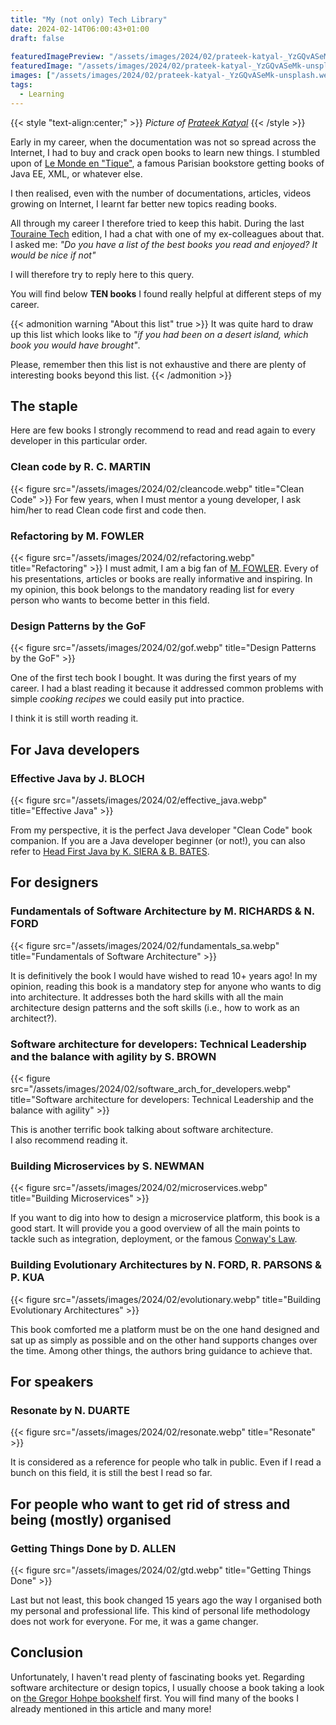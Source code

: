 ```yaml
---
title: "My (not only) Tech Library"
date: 2024-02-14T06:00:43+01:00
draft: false
  
featuredImagePreview: "/assets/images/2024/02/prateek-katyal-_YzGQvASeMk-unsplash.webp"
featuredImage: "/assets/images/2024/02/prateek-katyal-_YzGQvASeMk-unsplash.webp"
images: ["/assets/images/2024/02/prateek-katyal-_YzGQvASeMk-unsplash.webp"]
tags:
  - Learning
---
```


{{< style "text-align:center;" >}}
_Picture of [Prateek Katyal](https://unsplash.com/fr/@prateekkatyal?utm_content=creditCopyText&utm_medium=referral&utm_source=unsplash)_
{{< /style >}}

Early in my career, when the documentation was not so spread across the Internet, I had to buy and crack open books to learn new things.
I stumbled upon of [Le Monde en "Tique"](https://ilibrairie.fr/75/paris/le-monde-en-tique-1zu), a famous Parisian bookstore getting books of Java EE, XML, or whatever else.

I then realised, even with the number of documentations, articles, videos growing on Internet, I learnt far better new topics reading books.

All through my career I therefore tried to keep this habit.
During the last [Touraine Tech](https://touraine.tech/) edition, I had a chat with one of my ex-colleagues about that. 
I asked me: _"Do you have a list of the best books you read and enjoyed? It would be nice if not"_ 

I will therefore try to reply here to this query.

You will find below **TEN books** I found really helpful at different steps of my career.

{{< admonition warning "About this list" true >}}
It was quite hard to draw up this list which looks like to _"if you had been on a desert island, which book you would have brought"_.

Please, remember then this list is not exhaustive and there are plenty of interesting books beyond this list.
{{< /admonition >}}

## The staple
Here are few books I strongly recommend to read and read again to every developer in this particular order.

### Clean code by R. C. MARTIN
{{< figure src="/assets/images/2024/02/cleancode.webp" title="Clean Code" >}}
For few years, when I must mentor a young developer, I ask him/her to read Clean code first and code then.

### Refactoring by M. FOWLER
{{< figure src="/assets/images/2024/02/refactoring.webp" title="Refactoring" >}}
I must admit, I am a big fan of [M. FOWLER](https://martinfowler.com/). 
Every of his presentations, articles or books are really informative and inspiring.
In my opinion, this book belongs to the mandatory reading list for every person who wants to become better in this field.

### Design Patterns by the GoF
{{< figure src="/assets/images/2024/02/gof.webp" title="Design Patterns by the GoF" >}}

One of the first tech book I bought. It was during the first years of my career.
I had a blast reading it because it addressed common problems with simple _cooking recipes_ we could easily put into practice. 

I think it is still worth reading it.

## For Java developers

### Effective Java by J. BLOCH
{{< figure src="/assets/images/2024/02/effective_java.webp" title="Effective Java" >}}

From my perspective, it is the perfect Java developer "Clean Code" book companion.
If you are a Java developer beginner (or not!), you can also refer to [Head First Java by K. SIERA & B. BATES](https://www.oreilly.com/library/view/head-first-java/9781492091646/).

## For designers
### Fundamentals of Software Architecture by M. RICHARDS & N. FORD
{{< figure src="/assets/images/2024/02/fundamentals_sa.webp" title="Fundamentals of Software Architecture" >}}

It is definitively the book I would have wished to read 10+ years ago!
In my opinion, reading this book is a mandatory step for anyone who wants to dig into architecture. 
It addresses both the hard skills with all the main architecture design patterns and the soft skills (i.e., how to work as an architect?). 

### Software architecture for developers: Technical Leadership and the balance with agility by S. BROWN
{{< figure src="/assets/images/2024/02/software_arch_for_developers.webp" title="Software architecture for developers: Technical Leadership and the balance with agility" >}}

This is another terrific book talking about software architecture.  
I also recommend reading it.

### Building Microservices by S. NEWMAN
{{< figure src="/assets/images/2024/02/microservices.webp" title="Building Microservices" >}}

If you want to dig into how to design a microservice platform, this book is a good start.
It will provide you a good overview of all the main points to tackle such as integration, deployment, or the famous [Conway's Law](https://en.wikipedia.org/wiki/Conway%27s_law).

### Building Evolutionary Architectures by N. FORD, R. PARSONS & P. KUA
{{< figure src="/assets/images/2024/02/evolutionary.webp" title="Building Evolutionary Architectures" >}}

This book comforted me a platform must be on the one hand designed and sat up as simply as possible and on the other hand supports changes over the time.
Among other things, the authors bring guidance to achieve that.

## For speakers
### Resonate by N. DUARTE
{{< figure src="/assets/images/2024/02/resonate.webp" title="Resonate" >}}

It is considered as a reference for people who talk in public.
Even if I read a bunch on this field, it is still the best I read so far.

## For people who want to get rid of stress and being (mostly) organised
### Getting Things Done by D. ALLEN
{{< figure src="/assets/images/2024/02/gtd.webp" title="Getting Things Done" >}}

Last but not least, this book changed 15 years ago the way I organised both my personal and professional life. 
This kind of personal life methodology does not work for everyone.
For me, it was a game changer.

## Conclusion
Unfortunately, I haven't read plenty of fascinating books yet.
Regarding software architecture or design topics, I usually choose a book taking a look on [the Gregor Hohpe bookshelf](https://architectelevator.com/architecture/architect-bookshelf/) first.
You will find many of the books I already mentioned in this article and many more!
